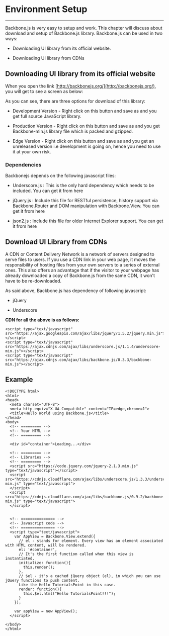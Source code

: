 # Environment Setup

---

Backbone.js is very easy to setup and work. This chapter will discuss about download and setup of Backbone.js library. Backbone.js can be used in two ways:

* Downloading UI library from its official website.

* Downloading UI library from CDNs


## Downloading UI library from its official website

When you open the link [http://backbonejs.org/](http://backbonejs.org/), you will get to see a screen as below:

As you can see, there are three options for download of this library:

* Development Version - Right click on this button and save as and you get full source JavaScript library.

* Production Version - Right click on this button and save as and you get Backbone-min.js library file which is packed and gzipped.

* Edge Version - Right click on this button and save as and you get an unreleased version i.e development is going on, hence you need to use it at your own risk.


### Dependencies

Backbonejs depends on the following javascript files:

* Underscore.js : This is the only hard dependency which needs to be included. You can get it from here

* jQuery.js : Include this file for RESTful persistence, history support via Backbone.Router and DOM manipulation with Backbone.View. You can get it from here


* json2.js : Include this file for older Internet Explorer support. You can get it from here

## Download UI Library from CDNs

A CDN or Content Delivery Network is a network of servers designed to serve files to users. If you use a CDN link in your web page, it moves the responsibility of hosting files from your own servers to a series of external ones. This also offers an advantage that if the visitor to your webpage has already downloaded a copy of Backbone.js from the same CDN, it won't have to be re-downloaded.

As said above, Backbone.js has dependency of following javascript:

* jQuery

* Underscore


**CDN for all the above is as follows:**

```
<script type="text/javascript" src="https://ajax.googleapis.com/ajax/libs/jquery/1.5.2/jquery.min.js"></script>
<script type="text/javascript" src="https://ajax.cdnjs.com/ajax/libs/underscore.js/1.1.4/underscore-min.js"></script>
<script type="text/javascript" src="https://ajax.cdnjs.com/ajax/libs/backbone.js/0.3.3/backbone-min.js"></script>
```

## Example

```
<!DOCTYPE html>
<html>
<head>
  <meta charset="UTF-8">
  <meta http-equiv="X-UA-Compatible" content="IE=edge,chrome=1">
  <title>Hello World using Backbone.js</title>
</head>
<body>
  <!-- ========= -->
  <!-- Your HTML -->
  <!-- ========= -->

  <div id="container">Loading...</div>

  <!-- ========= -->
  <!-- Libraries -->
  <!-- ========= -->
  <script src="https://code.jquery.com/jquery-2.1.3.min.js" type="text/javascript"></script>
  <script src="https://cdnjs.cloudflare.com/ajax/libs/underscore.js/1.3.3/underscore-min.js" type="text/javascript">
  </script>
  <script src="https://cdnjs.cloudflare.com/ajax/libs/backbone.js/0.9.2/backbone-min.js" type="text/javascript">
  </script>


  <!-- =============== -->
  <!-- Javascript code -->
  <!-- =============== -->
  <script type="text/javascript">
    var AppView = Backbone.View.extend({
      // el - stands for element. Every view has an element associated with HTML content, will be rendered.
      el: '#container',
      // It's the first function called when this view is instantiated.
      initialize: function(){
        this.render();
      },
      // $el - it's a cached jQuery object (el), in which you can use jQuery functions to push content. 
      Like the Hello TutorialsPoint in this case.
      render: function(){
        this.$el.html("Hello TutorialsPoint!!!");
      }
    });

    var appView = new AppView();
  </script>

</body>
</html>
```



